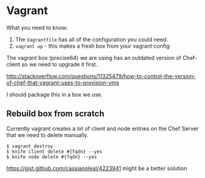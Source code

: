 # Vagrant

What you need to know:

1. The `Vagrantfile` has all of the configuration you could need.
2. `vagrant up` - this makes a fresh box from your vagrant config

The vagrant box (precise64) we are using has an outdated version of Chef-client so we need to upgrade it first.

http://stackoverflow.com/questions/11325479/how-to-control-the-version-of-chef-that-vagrant-uses-to-provision-vms

I should package this in a box we use.

## Rebuild box from scratch

Currently vagrant creates a lot of client and node entries on the Chef Server that we need to delete manually.

    $ vagrant destroy
    $ knife client delete #{fqdn} --yes 
    $ knife node delete #{fqdn} --yes
    
https://gist.github.com/cassianoleal/4223941 might be a better solution